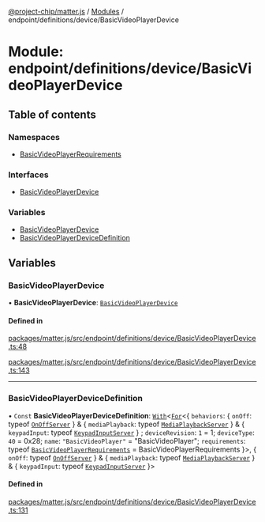 [@project-chip/matter.js](../README.md) / [Modules](../modules.md) / endpoint/definitions/device/BasicVideoPlayerDevice

# Module: endpoint/definitions/device/BasicVideoPlayerDevice

## Table of contents

### Namespaces

- [BasicVideoPlayerRequirements](endpoint_definitions_device_BasicVideoPlayerDevice.BasicVideoPlayerRequirements.md)

### Interfaces

- [BasicVideoPlayerDevice](../interfaces/endpoint_definitions_device_BasicVideoPlayerDevice.BasicVideoPlayerDevice.md)

### Variables

- [BasicVideoPlayerDevice](endpoint_definitions_device_BasicVideoPlayerDevice.md#basicvideoplayerdevice)
- [BasicVideoPlayerDeviceDefinition](endpoint_definitions_device_BasicVideoPlayerDevice.md#basicvideoplayerdevicedefinition)

## Variables

### BasicVideoPlayerDevice

• **BasicVideoPlayerDevice**: [`BasicVideoPlayerDevice`](../interfaces/endpoint_definitions_device_BasicVideoPlayerDevice.BasicVideoPlayerDevice.md)

#### Defined in

[packages/matter.js/src/endpoint/definitions/device/BasicVideoPlayerDevice.ts:48](https://github.com/project-chip/matter.js/blob/5f71eedebdb9fa54338bde320c311bb359b7455d/packages/matter.js/src/endpoint/definitions/device/BasicVideoPlayerDevice.ts#L48)

[packages/matter.js/src/endpoint/definitions/device/BasicVideoPlayerDevice.ts:143](https://github.com/project-chip/matter.js/blob/5f71eedebdb9fa54338bde320c311bb359b7455d/packages/matter.js/src/endpoint/definitions/device/BasicVideoPlayerDevice.ts#L143)

___

### BasicVideoPlayerDeviceDefinition

• `Const` **BasicVideoPlayerDeviceDefinition**: [`With`](node_export._internal_.md#with)\<[`For`](behavior_cluster_export._internal_.EndpointType.md#for)\<\{ `behaviors`: \{ `onOff`: typeof [`OnOffServer`](behavior_definitions_on_off_export.OnOffServer.md)  } & \{ `mediaPlayback`: typeof [`MediaPlaybackServer`](../classes/behavior_definitions_media_playback_export.MediaPlaybackServer.md)  } & \{ `keypadInput`: typeof [`KeypadInputServer`](../classes/behavior_definitions_keypad_input_export.KeypadInputServer.md)  } ; `deviceRevision`: ``1`` = 1; `deviceType`: ``40`` = 0x28; `name`: ``"BasicVideoPlayer"`` = "BasicVideoPlayer"; `requirements`: typeof [`BasicVideoPlayerRequirements`](endpoint_definitions_device_BasicVideoPlayerDevice.BasicVideoPlayerRequirements.md) = BasicVideoPlayerRequirements }\>, \{ `onOff`: typeof [`OnOffServer`](behavior_definitions_on_off_export.OnOffServer.md)  } & \{ `mediaPlayback`: typeof [`MediaPlaybackServer`](../classes/behavior_definitions_media_playback_export.MediaPlaybackServer.md)  } & \{ `keypadInput`: typeof [`KeypadInputServer`](../classes/behavior_definitions_keypad_input_export.KeypadInputServer.md)  }\>

#### Defined in

[packages/matter.js/src/endpoint/definitions/device/BasicVideoPlayerDevice.ts:131](https://github.com/project-chip/matter.js/blob/5f71eedebdb9fa54338bde320c311bb359b7455d/packages/matter.js/src/endpoint/definitions/device/BasicVideoPlayerDevice.ts#L131)
